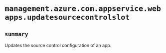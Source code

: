 # `management.azure.com.appservice.webapps.updatesourcecontrolslot`

## `summary`
Updates the source control configuration of an app.



